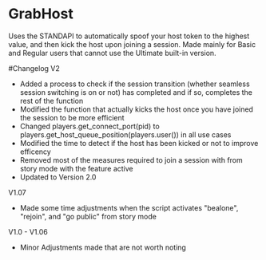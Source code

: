 # GrabHost

Uses the STANDAPI to automatically spoof your host token to the highest value, and then kick the host upon joining a session. Made mainly for Basic and Regular users that cannot use the Ultimate built-in version.

#Changelog 
V2
- Added a process to check if the session transition (whether seamless session switching is on or not) has completed and if so, completes the rest of the function
- Modified the function that actually kicks the host once you have joined the session to be more efficient
- Changed players.get_connect_port(pid) to players.get_host_queue_position(players.user()) in all use cases
- Modified the time to detect if the host has been kicked or not to improve efficency
- Removed most of the measures required to join a session with from story mode with the feature active
- Updated to Version 2.0

V1.07
- Made some time adjustments when the script activates "bealone", "rejoin", and "go public" from story mode

V1.0 - V1.06
- Minor Adjustments made that are not worth noting